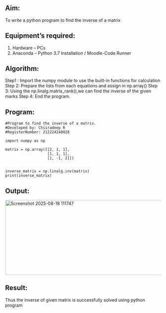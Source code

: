 ## Aim:
To write a python program to find the inverse of a matrix
## Equipment’s required:
1. 	Hardware – PCs
2. 	Anaconda – Python 3.7 Installation / Moodle-Code Runner
## Algorithm:
Step1 : Import the numpy module to use the built-in functions for calculation
Step 2: Prepare the lists from each equations and assign in np.array()
Step 3: Using the np.linalg.matrix_rank(),we can find the inverse of the given marks
Step 4: End the program.

## Program:
~~~
#Program to find the inverse of a matrix.
#Developed by: Chiiradeep R
#RegisterNumber: 212224240028

import numpy as np

matrix = np.array([[2, 1, 1], 
                   [1, 1, 1], 
                   [1, -1, 2]])


inverse_matrix = np.linalg.inv(matrix)
print(inverse_matrix)
~~~
## Output:
<img width="1407" height="241" alt="Screenshot 2025-08-18 111747" src="https://github.com/user-attachments/assets/e421c375-c99f-44b4-b5aa-60baa6242352" />

## Result:
Thus the inverse of given matrix is successfully solved using python program

